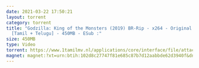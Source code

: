 ```yaml
---
date: 2021-03-22 17:50:21
layout: torrent
category: torrent
title: "Godzilla: King of the Monsters (2019) BR-Rip - x264 - Original Audios
  [Tamil + Telugu] - 450MB - ESub :"
size: 450MB
type: Video
torrent: https://www.1tamilmv.nl/applications/core/interface/file/attachment.php?id=74453
magnet: magnet:?xt=urn:btih:102d8c27747f81e685c87b7d12aabbde62d3940f&dn=www.1TamilMV.nl%20-%20Godzilla%20King%20of%20the%20Monsters%20(2019)%20BR-Rip%20-%20x264%20-%20%5bTamil%20%2b%20Telugu%5d%20-%20450MB%20-%20ESub.mkv&tr=udp%3a%2f%2fp4p.arenabg.com%3a1337%2fannounce&tr=http%3a%2f%2fpow7.com%3a80%2fannounce&tr=udp%3a%2f%2ftracker.tiny-vps.com%3a6969%2fannounce&tr=http%3a%2f%2ftracker2.itzmx.com%3a6961%2fannounce&tr=udp%3a%2f%2f151.80.120.114%3a2710%2fannounce&tr=udp%3a%2f%2f9.rarbg.com%3a2790%2fannounce&tr=udp%3a%2f%2f9.rarbg.to%3a2740%2fannounce&tr=udp%3a%2f%2fopen.stealth.si%3a80%2fannounce&tr=udp%3a%2f%2ftracker.leechers-paradise.org%3a6969%2fannounce&tr=udp%3a%2f%2ftracker.opentrackr.org%3a1337%2fannounce&tr=http%3a%2f%2ft.nyaatracker.com%3a80%2fannounce
---
```

